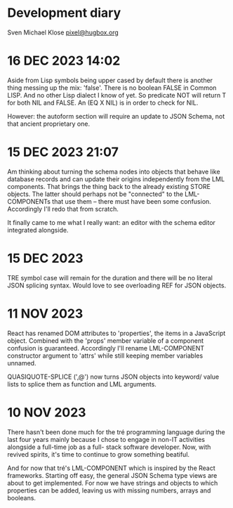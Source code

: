 Development diary
=================

Sven Michael Klose <pixel@hugbox.org>

# 16 DEC 2023 14:02

Aside from Lisp symbols being upper cased by default there
is another thing messing up the mix: 'false'.  There is no
boolean FALSE in Common LISP.  And no other Lisp dialect
I know of yet.  So predicate NOT will return T for both
NIL and FALSE.   An (EQ X NIL) is in order to check for
NIL.

However: the autoform section will require an update to
JSON Schema, not that ancient proprietary one.

# 15 DEC 2023 21:07

Am thinking about turning the schema nodes into objects
that behave like database records and can update their
origins independently from the LML components.  That brings
the thing back to the already existing STORE objects.  The
latter should perhaps not be "connected" to the
LML-COMPONENTs that use them – there must have been some
confusion.  Accordingly I'll redo that from scratch.

It finally came to me what I really want: an editor with
the schema editor integrated alongside.

# 15 DEC 2023

TRE symbol case will remain for the duration and there will
be no literal JSON splicing syntax.  Would love to see
overloading REF for JSON objects.

# 11 NOV 2023

React has renamed DOM attributes to 'properties', the items
in a JavaScript object.  Combined with the 'props' member
variable of a component confusion is guaranteed.  Accordingly
I'll rename LML-COMPONENT constructor argument to 'attrs'
while still keeping member variables unnamed.

QUASIQUOTE-SPLICE (',@') now turns JSON objects into keyword/
value lists to splice them as function and LML arguments.

# 10 NOV 2023

There hasn't been done much for the tré programming language
during the last four years mainly because I chose to engage
in non-IT activities alongside a full-time job as a full-
stack software developer.  Now, with revived spirits, it's
time to continue to grow something beatiful.

And for now that tré's LML-COMPONENT which is inspired by
the React frameworks.  Starting off easy, the general JSON
Schema type views are about to get implemented.  For now we
have strings and objects to which properties can be added,
leaving us with missing numbers, arrays and booleans.
